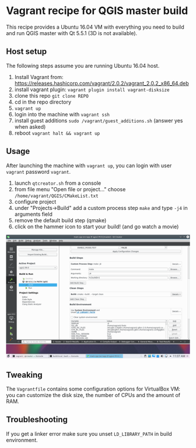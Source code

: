 
Vagrant recipe for QGIS master build
====================================

This recipe provides a Ubuntu 16.04 VM with everything you need to 
build and run QGIS master with Qt 5.5.1 (3D is not available).

Host setup
----------

The following steps assume you are running Ubuntu 16.04 host.

1. Install Vagrant from: https://releases.hashicorp.com/vagrant/2.0.2/vagrant_2.0.2_x86_64.deb
2. install vagrant plugin: `vagrant plugin install vagrant-disksize`
3. clone this repo `git clone REPO`
4. cd in the repo directory
5. `vagrant up`
6. login into the machine with `vagrant ssh`
7. install guest additions `sudo /vagrant/guest_additions.sh` (answer yes when asked)
8. reboot `vagrant halt && vagrant up`

Usage
-----

After launching the machine with `vagrant up`, you can login with user `vagrant` password `vagrant`.

1. launch `qtcreator.sh` from a console
2. from file menu "Open file or project..." choose `/home/vagrant/QGIS/CMakeList.txt`
3. configure project
4. under "Projects->Build" add a custom process step `make` and type `-j4` in arguments field
5. remove the default build step (qmake)
6. click on the hammer icon to start your build! (and go watch a movie)

![Custom process step](custom-build-step.png)

Tweaking
--------

The `Vagrantfile` contains some configuration options for VirtualBox VM: you
can customize the disk size, the number of CPUs and the amount of RAM.

Troubleshooting
---------------

If you get a linker error make sure you unset `LD_LIBRARY_PATH` in build environment.


